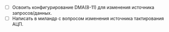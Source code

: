 
- [ ] Освоить конфигурирование DMA(8-11) для изменения источника запросов/данных.
- [ ] Написать в миландр с вопросом изменения источника тактирования АЦП.
